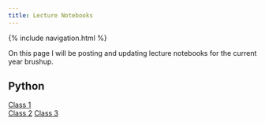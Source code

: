 ```yaml
---
title: Lecture Notebooks
---
```

{% include navigation.html %}

On this page I will be posting and updating lecture notebooks for the current year brushup.

## Python
[Class 1](./docs/python-lectures/class_1.ipynb)  
[Class 2](./docs/python-lectures/class_2.ipynb) 
[Class 3](./docs/python-lectures/class_3.ipynb)